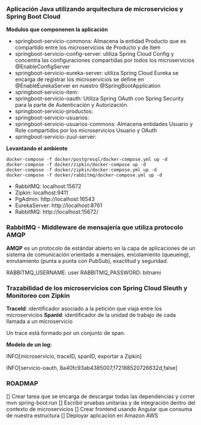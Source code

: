### Aplicación Java utilizando arquitectura de microservicios y Spring Boot Cloud ###

**Modulos que componenen la aplicación**

- springboot-servicio-commons: Almacena la entidad Producto que es compartido entre los microservicios de Producto y de Item
- springboot-servicio-config-server: utiliza Spring Cloud Config y concentra las configuraciones compartidas por todos los microservicios @EnableConfigServer
- springboot-servicio-eureka-server: utiliza Spring Cloud Eureka se encarga de registrar los microservicios se define en @EnableEurekaServer en nuestro @SpringBootApplication
- springboot-servicio-item: 
- springboot-servicio-oauth: Utiliza Spring OAuth con Spring Security para la parte de Autenticación y Autorización.
- springboot-servicio-productos:
- springboot-servicio-usuarios:
- springboot-servicio-usuarios-commons: Almacena entidades Usuario y Role compartidos por los microservicios Usuario y OAuth
- springboot-servicio-zuul-server:


**Levantando el ambiente**

```
docker-compose -f docker/postgresql/docker-compose.yml up -d
docker-compose -f docker/zipkin/docker-compose up -d
docker-compose -f docker/zipkin/docker-compose.yml up -d
docker-compose -f docker/rabbitmq/docker-compose.yml up -d
```


- RabbitMQ: localhost:15672
- Zipkin: localhost:9411
- PgAdmin: http://localhost:16543
- EurekaServer: http://localhost:8761
- RabbitMQ: http://localhost:15672/


### RabbitMQ - Middleware de mensajería que utiliza protocolo AMQP ###

**AMQP** es un protocolo de estándar abierto en la capa de aplicaciones de un sistema de comunicación orientado a mensajes, encolamiento (queueing), enrutamiento (punta a punta con PubSub), exactitud y seguridad.

RABBITMQ_USERNAME: user
RABBITMQ_PASSWORD: bitnami


### Trazabilidad de los microservicios con Spring Cloud Sleuth y Monitoreo con Zipkin ###

**TraceId**: identificador asociado a la petición que viaja entre los microservicios
**SpanId**: identificador de la unidad de trabajo de cada llamada a un microservicio


Un trace está formado por un conjunto de span.

**Modelo de un log:**

INFO[microservicio, traceID, spanID, <Boolean> exportar a Zipkin]

INFO[servicio-oauth, 8a40fc93ab4385007,f72188520726632d,false]



### ROADMAP ### 

[] Crear tarea que se encarga de descargar todas las dependencias y correr mvn spring-boot:run
[] Escribir pruebas unitarias y de integración dentro del contexto de microservicios
[] Crear frontend usando Angular que consuma de nuestra estructura
[] Deployar aplicación en Amazon AWS

